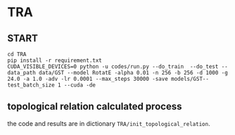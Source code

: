 # TRA
## START
```
cd TRA
pip install -r requirement.txt
CUDA_VISIBLE_DEVICES=0 python -u codes/run.py --do_train  --do_test --data_path data/GST --model RotatE -alpha 0.01 -n 256 -b 256 -d 1000 -g 24.0 -a 1.0 -adv -lr 0.0001 --max_steps 30000 -save models/GST--test_batch_size 1 --cuda -de
```
## topological relation calculated process
the code and results are in dictionary `TRA/init_topological_relation`.